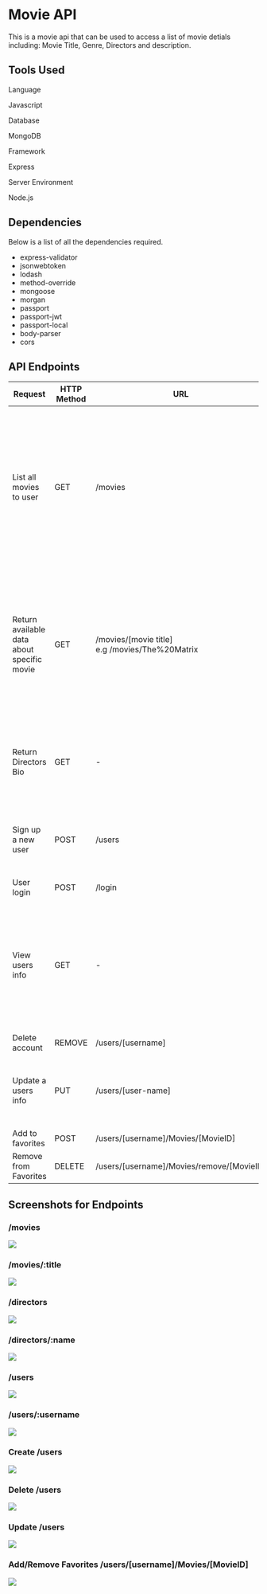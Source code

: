 <!DOCTYPE html>
<html lang="en">
  <head>
    <meta charset="utf-8">
    <link rel="stylesheet" href="css/styles.css">
  </head>
  <body>
    <h1>Movie API</h1>
    <p>This is a movie api that can be used to access a list of movie detials including: Movie Title, Genre, Directors and description.</p>
    <h2>Tools Used</h2>
    <p>Language</p>
    <p>Javascript</p>
    <p>Database</p>
    <p>MongoDB</p>
    <p>Framework</p>
    <p>Express</p>
    <p>Server Environment</p>
    <p>Node.js</p>
    <h2>Dependencies</h2>
    <p>Below is a list of all the dependencies required.</p>
    <ul>
    <li>express-validator</li>
    <li>jsonwebtoken</li>
    <li>lodash</li>
    <li>method-override</li>
    <li>mongoose</li>
    <li>morgan</li>
    <li>passport</li>
    <li>passport-jwt</li>
    <li>passport-local</li>
    <li>body-parser</li>
    <li>cors</li>
    </ul>
    <h2>API Endpoints</h2>
    <div class="table-wrapper">
      <table class="methods-table">
        <thead>
          <th>Request</th>
          <th>HTTP Method</th>
          <th>URL</th>
          <th>Request Format</ht>
          <th>Response</th>
        </thead>
        <tbody>
          <tr>
            <td>List all movies to user</td>
            <td>GET</td>
            <td>/movies</td>
            <td>- </td>
            <td>
            {
            .."Title": "Waterworld",
            .."description": "In a future where the polar ice-caps have melted and Earth is almost entirely submerged, a mutated mariner fights starvation and outlaw ..\"smokers,\" and reluctantly helps a woman and a young girl try to find dry land.",
            .."genre": "609eab2d182950cee2ca2381",
            .."director": "609eb15a182950cee2ca2389",
            .."_id": "609ec668182950cee2ca2392",
            .."imageUrl": "waterworld.png",
            .."featured": false
            }
            </td>
          </tr>
          <tr>
            <td>Return available data about specific movie</td>
            <td>GET</td>
            <td>/movies/[movie title] <br />e.g /movies/The%20Matrix</td>
            <td>- </td>
            <td>
            {
              .."Title": "The Matrix",
              .."description": "When a beautiful stranger leads computer hacker Neo to a forbidding underworld, he discovers the shocking truth--the life he knows is the elaborate deception of an evil cyber-intelligence.",
              .."genre": "609eab2d182950cee2ca2382",
              .."director": "609eb15a182950cee2ca2387",
              .."Actors": [],
              .."_id": "609ec5f1182950cee2ca238f",
              .."imageUrl": "matrix.png",
              .."featured": true
            }
            </td>
          </tr>
          <tr>
            <td>Return Directors Bio</td>
            <td>GET</td>
            <td>- </td>
            <td>/directors/[directors name]</td>
            <td>
            {
              .."_id": "609eb15a182950cee2ca2384",
              .."name": "Jonathan Demme",
              .."bio": "Robert Jonathan Demme was an American director, producer, and screenwriter.",
              .."birthyear": "1944-01-01",
              .."deathyear": "2017-01-01"
            }
            </td>
          </tr>
          <tr>
            <td>Sign up a new user</td>
            <td>POST</td>
            <td>/users</td>
            <td>{
              Username: String, required,
              Password: String, required,
              Email: String, required,
              Birthday: Date (YYYY-MM-DD)
            }</td>
            <td>-
            </td>
          </tr>
          <tr>
            <td>User login</td>
            <td>POST</td>
            <td>/login</td>
            <td>Username<br />
            Password</td>
            <td>-</td>
          </tr>
          <tr>
            <td>View users info</td>
            <td>GET</td>
            <td>- </td>
            <td>/users/[username]</td>
            <td>
            {
              "_id": "609ed5ca182950cee2ca2398",
              "Username": "William",
              "Password": (hashed password),
              "Birthday": "1991-06-10T00:00:00.000Z",
              "Email": "william@email.com",
              "Favorites": [
                  "609ec7d4182950cee2ca2394",
                  "609ec5bd182950cee2ca238d",
                  "609ec5f1182950cee2ca238f",
                  "609ec5f1182950cee2ca2390"
              ],
              }
              </td>
          </tr>
          <tr>
            <td>Delete account</td>
            <td>REMOVE</td>
            <td>/users/[username]</td>
            <td>- </td>
            <td>USER was deleted</td>
          </tr>
          <tr>
            <td>Update a users info</td>
            <td>PUT</td>
            <td>/users/[user-name]</td>
            <td>{
              Username: String, required,
              Password: String, required,
              Email: String, required,
              Birthday: Date (YYYY-MM-DD)
            }
            </td>
            <td>- </td>
          </tr>
          <tr>
            <td>Add to favorites</td>
            <td>POST</td>
            <td>/users/[username]/Movies/[MovieID]</td>
            <td>- </td>
            <td>- </td>
          </tr>
          <tr>
            <td>Remove from Favorites</td>
            <td>DELETE</td>
            <td>/users/[username]/Movies/remove/[MovieID]</td>
            <td>- </td>
            <td>- </td>
          </tr>
        </tbody>
      </table>
    </div>
    <h2>Screenshots for Endpoints</h2>
    <h3>/movies</h3>
    <img src="public/screenshots/movies-endpoint.png">
    <h3>/movies/:title</h3>
    <img src="public/screenshots/movie-title-endpoint.png">
    <h3>/directors</h3>
    <img src="public/screenshots/directors-endpoint.png">
    <h3>/directors/:name</h3>
    <img src="public/screenshots/directors-dirname-endpoint.png">
    <h3>/users</h3>
    <img src="public/screenshots/users-endpoint.png">
    <h3>/users/:username</h3>
    <img src="public/screenshots/users-username-endpoint.png">
    <h3>Create /users</h3>
    <img src="public/screenshots/create-user-endpoint.png">
    <h3>Delete /users</h3>
    <img src="public/screenshots/delete-user-endpoint.png">
    <h3>Update /users</h3>
    <img src="public/screenshots/update-user-endpoint.png">
    <h3>Add/Remove Favorites /users/[username]/Movies/[MovieID]</h3>
    <img src="public/screenshots/add-to-favorites-endpoint.png">
  </body>
  <footer></footer>
</html>